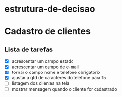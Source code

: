 # estrutura-de-decisao
 
# Cadastro de clientes
## Lista de tarefas
 
- [X] acrescentar um campo estado
- [X] acrescentar um campo de e-mail
- [X] tornar o campo nome e telefone obrigatório
- [X] ajustar a qtd de caracteres do telefone para 15
- [ ] listagem dos clientes na tela
- [ ] mostrar mensagem quando o cliente for cadastrado 
